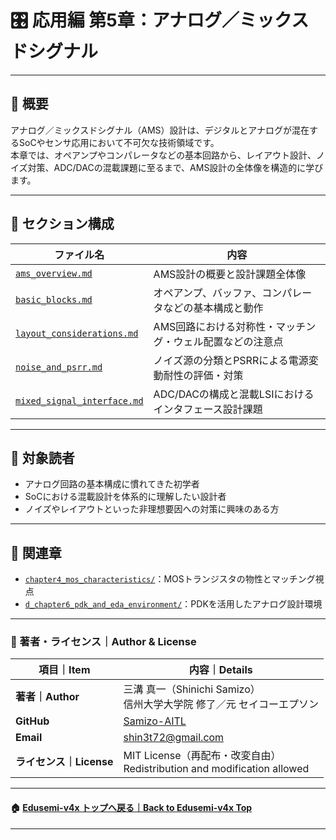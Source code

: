 # 🎛️ 応用編 第5章：アナログ／ミックスドシグナル

---

## 📘 概要

アナログ／ミックスドシグナル（AMS）設計は、デジタルとアナログが混在するSoCやセンサ応用において不可欠な技術領域です。  
本章では、オペアンプやコンパレータなどの基本回路から、レイアウト設計、ノイズ対策、ADC/DACの混載課題に至るまで、AMS設計の全体像を構造的に学びます。

---

## 📂 セクション構成

| ファイル名 | 内容 |
|------------|------|
| [`ams_overview.md`](./ams_overview.md) | AMS設計の概要と設計課題全体像 |
| [`basic_blocks.md`](./basic_blocks.md) | オペアンプ、バッファ、コンパレータなどの基本構成と動作 |
| [`layout_considerations.md`](./layout_considerations.md) | AMS回路における対称性・マッチング・ウェル配置などの注意点 |
| [`noise_and_psrr.md`](./noise_and_psrr.md) | ノイズ源の分類とPSRRによる電源変動耐性の評価・対策 |
| [`mixed_signal_interface.md`](./mixed_signal_interface.md) | ADC/DACの構成と混載LSIにおけるインタフェース設計課題 |

---

## 🎯 対象読者

- アナログ回路の基本構成に慣れてきた初学者
- SoCにおける混載設計を体系的に理解したい設計者
- ノイズやレイアウトといった非理想要因への対策に興味のある方

---

## 🔗 関連章

- [`chapter4_mos_characteristics/`](../chapter4_mos_characteristics/)：MOSトランジスタの物性とマッチング視点
- [`d_chapter6_pdk_and_eda_environment/`](../d_chapter6_pdk_and_eda_environment/)：PDKを活用したアナログ設計環境

---

### 👤 著者・ライセンス｜Author & License

| 項目｜Item | 内容｜Details |
|------------|----------------------------|
| **著者｜Author** | 三溝 真一（Shinichi Samizo）<br>信州大学大学院 修了／元 セイコーエプソン |
| **GitHub** | [Samizo-AITL](https://github.com/Samizo-AITL) |
| **Email** | [shin3t72@gmail.com](mailto:shin3t72@gmail.com) |
| **ライセンス｜License** | MIT License（再配布・改変自由）<br>Redistribution and modification allowed |

---

#### 🏠 [Edusemi-v4x トップへ戻る｜Back to Edusemi-v4x Top](../README.md)

---
